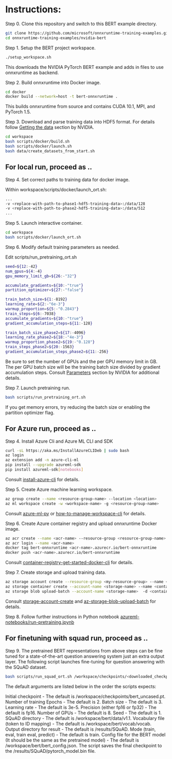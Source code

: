 # Instructions:

Step 0. Clone this repository and switch to this BERT example directory. 

```bash
git clone https://github.com/microsoft/onnxruntime-training-examples.git
cd onnxruntime-training-examples/nvidia-bert
```

Step 1. Setup the BERT project workspace.

```bash
./setup_workspace.sh
```

This downloads the NVIDIA PyTorch BERT example and adds in files to use onnxruntime as backend.

Step 2. Build onnxruntime into Docker image.
```bash
cd docker
docker build --network=host -t bert-onnxruntime .
```
This builds onnxruntime from source and contains CUDA 10.1, MPI, and PyTorch 1.5.

Step 3. Download and parse training data into HDF5 format. For details follow [Getting the data](https://github.com/NVIDIA/DeepLearningExamples/tree/master/PyTorch/LanguageModeling/BERT#getting-the-data) section by NVIDIA. 

```bash
cd workspace
bash scripts/docker/build.sh
bash scripts/docker/launch.sh
bash data/create_datasets_from_start.sh 
```

## For local run, proceed as ..

Step 4. Set correct paths to training data for docker image.

Within workspace/scripts/docker/launch_ort.sh:
```bash
...
-v <replace-with-path-to-phase1-hdf5-training-data>:/data/128 
-v <replace-with-path-to-phase2-hdf5-training-data>:/data/512
...
```
Step 5. Launch interactive container.
```bash
cd workspace
bash scripts/docker/launch_ort.sh
```

Step 6. Modify default training parameters as needed.

Edit scripts/run_pretraining_ort.sh
```bash
seed=${12:-42}
num_gpus=${4:-4}
gpu_memory_limit_gb=${26:-"32"}

accumulate_gradients=${10:-"true"}
partition_optimizer=${27:-"false"}

train_batch_size=${1:-8192} 
learning_rate=${2:-"6e-3"}
warmup_proportion=${5:-"0.2843"}
train_steps=${6:-7038}
accumulate_gradients=${10:-"true"}
gradient_accumulation_steps=${11:-128}

train_batch_size_phase2=${17:-4096}
learning_rate_phase2=${18:-"4e-3"}
warmup_proportion_phase2=${19:-"0.128"}
train_steps_phase2=${20:-1563}
gradient_accumulation_steps_phase2=${11:-256} 
```

Be sure to set the number of GPUs and the per GPU memory limit in GB.
The per GPU batch size will be the training batch size divided by gradient accumulation steps.
Consult [Parameters](https://github.com/NVIDIA/DeepLearningExamples/tree/master/PyTorch/LanguageModeling/BERT#parameters) section by NVIDIA for additional details.

Step 7. Launch pretraining run.    
```bash
bash scripts/run_pretraining_ort.sh
```
If you get memory errors, try reducing the batch size or enabling the partition optimizer flag.

## For Azure run, proceed as ..

Step 4. Install Azure Cli and Azure ML CLI and SDK

```bash
curl -sL https://aka.ms/InstallAzureCLIDeb | sudo bash
az login
az extension add -n azure-cli-ml
pip install --upgrade azureml-sdk
pip install azureml-sdk[notebooks]
```
Consult [install-azure-cli](https://docs.microsoft.com/en-us/cli/azure/install-azure-cli?view=azure-cli-latest) for details.

Step 5. Create Azure machine learning workspace.
```bash
az group create --name <resource-group-name> --location <location>
az ml workspace create -w <workspace-name> -g <resource-group-name>
```
Consult [azure-ml-py](https://docs.microsoft.com/en-us/python/api/overview/azure/ml/?view=azure-ml-py) or [how-to-manage-workspace-cli](https://docs.microsoft.com/en-us/azure/machine-learning/how-to-manage-workspace-cli) for details.

Step 6. Create Azure container registry and upload onnxruntime Docker image.

```bash
az acr create --name <acr-name> --resource-group <resource-group-name> --sku <sku-type>
az acr login --name <acr-name>
docker tag bert-onnxruntime <acr-name>.azurecr.io/bert-onnxruntime
docker push <acr-name>.azurecr.io/bert-onnxruntime
```

Consult [container-registry-get-started-docker-cli](https://docs.microsoft.com/en-us/azure/container-registry/container-registry-get-started-docker-cli) for details.

Step 7. Create storage and upload training data.
    
```bash
az storage account create --resource-group <my-resource-group> --name <storage-name>
az storage container create --account-name <storage-name> --name <container-name>
az storage blob upload-batch --account-name <storage-name>  -d <container-name>  -s <path-to-training-data>
```
Consult [storage-account-create](https://docs.microsoft.com/en-us/azure/storage/common/storage-account-create?tabs=azure-portal)
and [az-storage-blob-upload-batch](https://docs.microsoft.com/en-us/cli/azure/storage/blob?view=azure-cli-latest#az-storage-blob-upload-batch) for details.

Step 8. Follow further instructions in Python notebook [azureml-notebooks/run-pretraining.ipynb](azureml-notebooks/run-pretraining.ipynb)

## For finetuning with squad run, proceed as ..

Step 9. The pretrained BERT representations from above steps can be fine tuned for a state-of-the-art question answering system just an extra output layer. The following script launches fine-tuning for question answering with the SQuAD dataset.

```bash
bash scripts/run_squad_ort.sh /workspace/checkpoints/<downloaded_checkpoint>
```

The default arguments are listed below in the order the scripts expects:

Initial checkpoint - The default is /workspace/checkpoints/bert_uncased.pt.
Number of training Epochs - The default is 2.
Batch size - The default is 3.
Learning rate - The default is 3e-5.
Precision (either fp16 or fp32) - The default is fp16.
Number of GPUs - The default is 8.
Seed - The default is 1.
SQuAD directory - The default is /workspace/bert/data/v1.1.
Vocabulary file (token to ID mapping) - The default is /workspace/bert/vocab/vocab.
Output directory for result - The default is /results/SQuAD.
Mode (train, eval, train eval, predict) - The default is train.
Config file for the BERT model (It should be the same as the pretrained model) - The default is /workspace/bert/bert_config.json.
The script saves the final checkpoint to the /results/SQuAD/pytorch_model.bin file.
